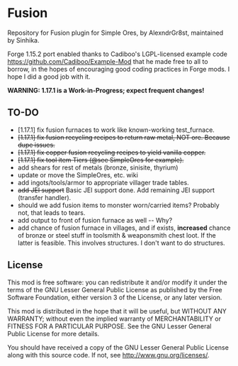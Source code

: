 # Fusion

Repository for Fusion plugin for Simple Ores, by AlexndrGr8st, maintained by Sinhika.

Forge 1.15.2 port enabled thanks to Cadiboo's LGPL-licensed example code https://github.com/Cadiboo/Example-Mod that he made free to all to borrow, in the hopes of encouraging good coding practices in Forge mods. I hope I did a good job with it.

**WARNING: 1.17.1 is a Work-in-Progress; expect frequent changes!**

TO-DO
-----
* [1.17.1] fix fusion furnaces to work like known-working test_furnace.
* <s>[1.17.1] fix fusion recycling recipes to return raw metal, NOT ore. Because dupe issues.</s>
* <s>[1.17.1] fix copper fusion recycling recipes to yield vanilla copper.</s>
* <s>[1.17.1] fix tool item Tiers (@see SimpleOres for example).</s>
* add shears for rest of metals (bronze, sinisite, thyrium)
* update or move the SimpleOres, etc. wiki
* add ingots/tools/armor to appropriate villager trade tables.
* <s>add JEI support</s>  Basic JEI support done. Add remaining JEI support (transfer handler).
* should we add fusion items to monster worn/carried items? Probably not, that leads to tears.
* add output to front of fusion furnace as well -- Why?
* add chance of fusion furnace in villages, and if exists, **increased** chance of bronze or steel stuff in toolsmith & weaponsmith chest loot. If the latter is feasible. This involves structures. I don't want to
do structures.

License
-------

This mod is free software: you can redistribute it and/or modify it under the
terms of the GNU Lesser General Public License as published by the Free
Software Foundation, either version 3 of the License, or any later version.

This mod is distributed in the hope that it will be useful, but WITHOUT ANY
WARRANTY; without even the implied warranty of MERCHANTABILITY or FITNESS FOR A
PARTICULAR PURPOSE.  See the GNU Lesser General Public License for more
details.

You should have received a copy of the GNU Lesser General Public License along
with this source code.  If not, see <http://www.gnu.org/licenses/>.
